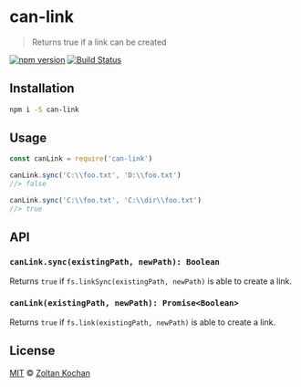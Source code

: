 # can-link

> Returns true if a link can be created

<!--@shields('npm', 'travis')-->
[![npm version](https://img.shields.io/npm/v/can-link.svg)](https://www.npmjs.com/package/can-link) [![Build Status](https://img.shields.io/travis/zkochan/can-link/master.svg)](https://travis-ci.org/zkochan/can-link)
<!--/@-->

## Installation

```sh
npm i -S can-link
```

## Usage

```js
const canLink = require('can-link')

canLink.sync('C:\\foo.txt', 'D:\\foo.txt')
//> false

canLink.sync('C:\\foo.txt', 'C:\\dir\\foo.txt')
//> true
```

## API

### `canLink.sync(existingPath, newPath): Boolean`

Returns `true` if `fs.linkSync(existingPath, newPath)` is able to create a link.

### `canLink(existingPath, newPath): Promise<Boolean>`

Returns `true` if `fs.link(existingPath, newPath)` is able to create a link.

## License

[MIT](./LICENSE) © [Zoltan Kochan](https://www.kochan.io/)
